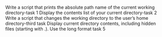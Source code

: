 Write a script that prints the absolute path name of the current working directory-task 1
Display the contents list of your current directory-task 2
Write a script that changes the working directory to the user’s home directory-third task
Display current directory contents, including hidden files (starting with .). Use the long format task 5
